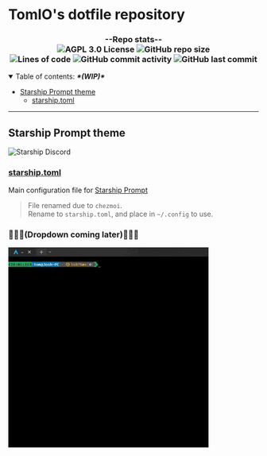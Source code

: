 <h2>
  <! --   COLOR SCHEME
  License:     #663366
  Repo Size:   #0A75AD
  Total Lines: #E26D0E
  Commits:     #F5FBFF
  Last Commit: #1DA65A
  Discord:     #5865F2
  -->
</h2>



<p>
  <h1>TomIO's dotfile repository <!-- omit in toc --></h1>
    <h3 align="center">
      --Repo stats--<br>
      <img alt="AGPL 3.0 License" src="https://img.shields.io/github/license/TomJo2000/.dotfiles?color=%23663366&label=License%3A&style=for-the-badge">
      <img alt="GitHub repo size" src="https://img.shields.io/github/repo-size/TomJo2000/.dotfiles?color=%230A75AD&logo=Github&style=for-the-badge"><br>
      <img alt="Lines of code" src="https://img.shields.io/tokei/lines/github/TomJo2000/.dotfiles?color=E26D0E">
      <img alt="GitHub commit activity" src="https://img.shields.io/github/commit-activity/w/TomJo2000/.dotfiles?color=F5FBFF&label=Commits%3A&logo=GitHub">
      <img alt="GitHub last commit" src="https://img.shields.io/github/last-commit/TomJo2000/.dotfiles?color=%231DA65A&logo=github">
    </h3>

<details open>
<summary>Table of contents: <i><b>*(WIP)*</i></b></summary>

- [Starship Prompt theme](#starship-prompt-theme)
  - [starship.toml](#starshiptoml)

</details>

---

## Starship Prompt theme
<img alt="Starship Discord" src="https://img.shields.io/discord/567163873606500352?color=%235865F2&label=Starship%20Discord&logo=Discord">

### [starship.toml](dot_config/private_starship.toml)

Main configuration file for [Starship Prompt](https://starship.rs/)

>File renamed due to `chezmoi`.<br>
>Rename to `starship.toml`, and place in `~/.config` to use.

<!-- Main demo GIF. -->
<!--<details>   #Dropdown will be implemented once I write a summary for it. 
<summary>"Here be GIFs"</summary> --> 

<h3>
  🚧🚧🚧(Dropdown coming later)🚧🚧🚧
</h3>

<img
  src="documentation/prompt_demo.gif"
  alt="Starship with iTerm2 and the Snazzy theme"
  width="80%"
  align="center"
/>
<!--</details> -->
